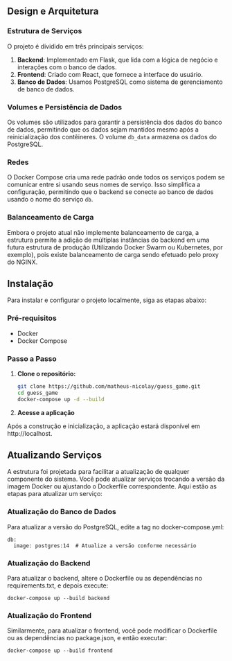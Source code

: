 ## Design e Arquitetura

### Estrutura de Serviços

O projeto é dividido em três principais serviços:

1. **Backend**: Implementado em Flask, que lida com a lógica de negócio e interações com o banco de dados.
2. **Frontend**: Criado com React, que fornece a interface do usuário.
3. **Banco de Dados**: Usamos PostgreSQL como sistema de gerenciamento de banco de dados.

### Volumes e Persistência de Dados

Os volumes são utilizados para garantir a persistência dos dados do banco de dados, permitindo que os dados sejam mantidos mesmo após a reinicialização dos contêineres. O volume `db_data` armazena os dados do PostgreSQL.

### Redes

O Docker Compose cria uma rede padrão onde todos os serviços podem se comunicar entre si usando seus nomes de serviço. Isso simplifica a configuração, permitindo que o backend se conecte ao banco de dados usando o nome do serviço `db`.

### Balanceamento de Carga

Embora o projeto atual não implemente balanceamento de carga, a estrutura permite a adição de múltiplas instâncias do backend em uma futura estrutura de produção (Utilizando Docker Swarm ou Kubernetes, por exemplo), pois existe balanceamento de carga sendo efetuado pelo proxy do NGINX.

## Instalação

Para instalar e configurar o projeto localmente, siga as etapas abaixo:

### Pré-requisitos

- Docker
- Docker Compose

### Passo a Passo

1. **Clone o repositório:**

   ```bash
   git clone https://github.com/matheus-nicolay/guess_game.git
   cd guess_game
   docker-compose up -d --build
   ```

2. **Acesse a aplicação**

Após a construção e inicialização, a aplicação estará disponível em http://localhost.

## Atualizando Serviços

A estrutura foi projetada para facilitar a atualização de qualquer componente do sistema. Você pode atualizar serviços trocando a versão da imagem Docker ou ajustando o Dockerfile correspondente. Aqui estão as etapas para atualizar um serviço:

### Atualização do Banco de Dados

Para atualizar a versão do PostgreSQL, edite a tag no docker-compose.yml:

```
db:
  image: postgres:14  # Atualize a versão conforme necessário
```

### Atualização do Backend

Para atualizar o backend, altere o Dockerfile ou as dependências no requirements.txt, e depois execute:

```
docker-compose up --build backend
```

### Atualização do Frontend

Similarmente, para atualizar o frontend, você pode modificar o Dockerfile ou as dependências no package.json, e então executar:

```
docker-compose up --build frontend
```